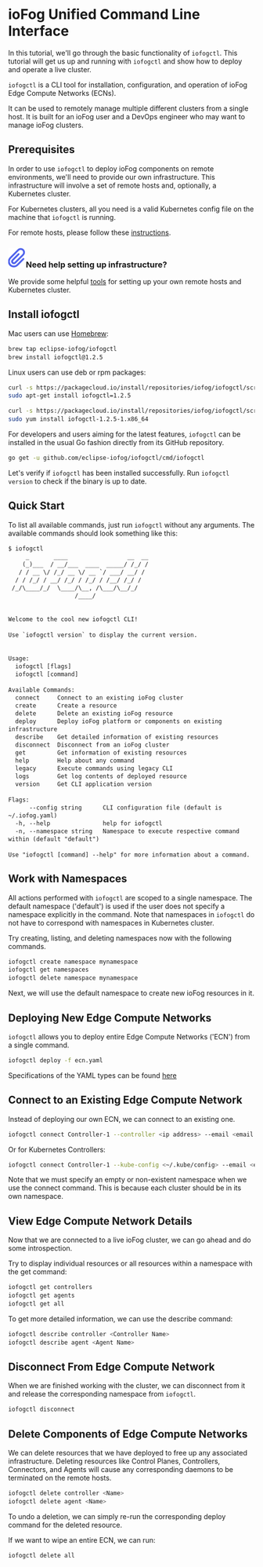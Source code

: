 # ioFog Unified Command Line Interface

In this tutorial, we'll go through the basic functionality of `iofogctl`. This tutorial will get us up and running with `iofogctl` and show how to deploy and operate a live cluster.

`iofogctl` is a CLI tool for installation, configuration, and operation of ioFog Edge Compute Networks (ECNs).

It can be used to remotely manage multiple different clusters from a single host. It is built for an ioFog user and a DevOps engineer who may want to manage ioFog clusters.

## Prerequisites

In order to use `iofogctl` to deploy ioFog components on remote environments, we'll need to provide our own infrastructure. This infrastructure will involve a set of remote hosts and, optionally, a Kubernetes cluster.

For Kubernetes clusters, all you need is a valid Kubernetes config file on the machine that `iofogctl` is running.

For remote hosts, please follow these [instructions](../../remote-deployment/prepare-your-remote-hosts.html).

<aside class="notifications note">
  <h3><img src="/images/icos/ico-note.svg" alt="">Need help setting up infrastructure?</h3>
  <p>We provide some helpful <a href="../platform-tools.html">tools</a> for setting up your own remote hosts and Kubernetes cluster.</p>
</aside>

## Install iofogctl

Mac users can use [Homebrew](https://brew.sh/):

```bash
brew tap eclipse-iofog/iofogctl
brew install iofogctl@1.2.5
```

Linux users can use deb or rpm packages:

```bash
curl -s https://packagecloud.io/install/repositories/iofog/iofogctl/script.deb.sh | sudo bash
sudo apt-get install iofogctl=1.2.5
```

```bash
curl -s https://packagecloud.io/install/repositories/iofog/iofogctl/script.rpm.sh | sudo bash
sudo yum install iofogctl-1.2.5-1.x86_64
```

For developers and users aiming for the latest features, `iofogctl` can be installed in the usual Go fashion directly from its GitHub repository.

```bash
go get -u github.com/eclipse-iofog/iofogctl/cmd/iofogctl
```

Let's verify if `iofogctl` has been installed successfully. Run `iofogctl version` to check if the binary is up to date.

## Quick Start

To list all available commands, just run `iofogctl` without any arguments. The available commands should look something like this:

```console
$ iofogctl
     _       ____                 __  __
    (_)___  / __/___  ____  _____/ /_/ /
   / / __ \/ /_/ __ \/ __ `/ ___/ __/ /
  / / /_/ / __/ /_/ / /_/ / /__/ /_/ /
 /_/\____/_/  \____/\__, /\___/\__/_/
                   /____/


Welcome to the cool new iofogctl CLI!

Use `iofogctl version` to display the current version.


Usage:
  iofogctl [flags]
  iofogctl [command]

Available Commands:
  connect     Connect to an existing ioFog cluster
  create      Create a resource
  delete      Delete an existing ioFog resource
  deploy      Deploy ioFog platform or components on existing infrastructure
  describe    Get detailed information of existing resources
  disconnect  Disconnect from an ioFog cluster
  get         Get information of existing resources
  help        Help about any command
  legacy      Execute commands using legacy CLI
  logs        Get log contents of deployed resource
  version     Get CLI application version

Flags:
      --config string      CLI configuration file (default is ~/.iofog.yaml)
  -h, --help               help for iofogctl
  -n, --namespace string   Namespace to execute respective command within (default "default")

Use "iofogctl [command] --help" for more information about a command.

```

## Work with Namespaces

All actions performed with `iofogctl` are scoped to a single namespace. The default namespace ('default') is used if the user does not specify a namespace explicitly in the command. Note that namespaces in `iofogctl` do not have to correspond with namespaces in Kubernetes cluster.

Try creating, listing, and deleting namespaces now with the following commands.

```bash
iofogctl create namespace mynamespace
iofogctl get namespaces
iofogctl delete namespace mynamespace
```

Next, we will use the default namespace to create new ioFog resources in it.

## Deploying New Edge Compute Networks

`iofogctl` allows you to deploy entire Edge Compute Networks ('ECN') from a single command.

```bash
iofogctl deploy -f ecn.yaml
```

Specifications of the YAML types can be found [here](../iofogctl/yaml-spec.html)

## Connect to an Existing Edge Compute Network

Instead of deploying our own ECN, we can connect to an existing one.

```bash
iofogctl connect Controller-1 --controller <ip address> --email <email address> --pass <password>
```

Or for Kubernetes Controllers:

```bash
iofogctl connect Controller-1 --kube-config <~/.kube/config> --email <email address> --pass <password>
```

Note that we must specify an empty or non-existent namespace when we use the connect command. This is because each cluster should be in its own namespace.

## View Edge Compute Network Details

Now that we are connected to a live ioFog cluster, we can go ahead and do some introspection.

Try to display individual resources or all resources within a namespace with the get command:

```bash
iofogctl get controllers
iofogctl get agents
iofogctl get all
```

To get more detailed information, we can use the describe command:

```bash
iofogctl describe controller <Controller Name>
iofogctl describe agent <Agent Name>
```

## Disconnect From Edge Compute Network

When we are finished working with the cluster, we can disconnect from it and release the corresponding namespace from `iofogctl`.

```bash
iofogctl disconnect
```

## Delete Components of Edge Compute Networks

We can delete resources that we have deployed to free up any associated infrastructure. Deleting resources like Control Planes, Controllers, Connectors, and Agents will cause any corresponding daemons to be terminated on the remote hosts.

```bash
iofogctl delete controller <Name>
iofogctl delete agent <Name>
```

To undo a deletion, we can simply re-run the corresponding deploy command for the deleted resource.

If we want to wipe an entire ECN, we can run:

```bash
iofogctl delete all
```
